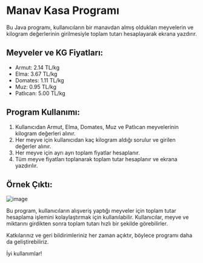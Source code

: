 # Manav Kasa Programı

Bu Java programı, kullanıcıların bir manavdan almış oldukları meyvelerin ve kilogram değerlerinin girilmesiyle toplam tutarı hesaplayarak ekrana yazdırır.

## Meyveler ve KG Fiyatları:
- Armut: 2.14 TL/kg
- Elma: 3.67 TL/kg
- Domates: 1.11 TL/kg
- Muz: 0.95 TL/kg
- Patlıcan: 5.00 TL/kg

## Program Kullanımı:
1. Kullanıcıdan Armut, Elma, Domates, Muz ve Patlıcan meyvelerinin kilogram değerleri alınır.
2. Her meyve için kullanıcıdan kaç kilogram aldığı sorulur ve girilen değerler alınır.
3. Her meyve için ayrı ayrı toplam fiyatlar hesaplanır.
4. Tüm meyve fiyatları toplanarak toplam tutar hesaplanır ve ekrana yazdırılır.

## Örnek Çıktı:


![image](https://github.com/esmanur-karatas/javaAlgorithmExamples/assets/83882274/d477ea00-bc93-40a3-adc3-82707aea14ac)


Bu program, kullanıcıların alışveriş yaptığı meyveler için toplam tutar hesaplama işlemini kolaylaştırmak için kullanılabilir. Kullanıcılar, meyve ve miktarını girdikten sonra toplam tutarı hızlı bir şekilde görebilirler.

Katkılarınız ve geri bildirimleriniz her zaman açıktır, böylece programı daha da geliştirebiliriz.

İyi kullanımlar!
